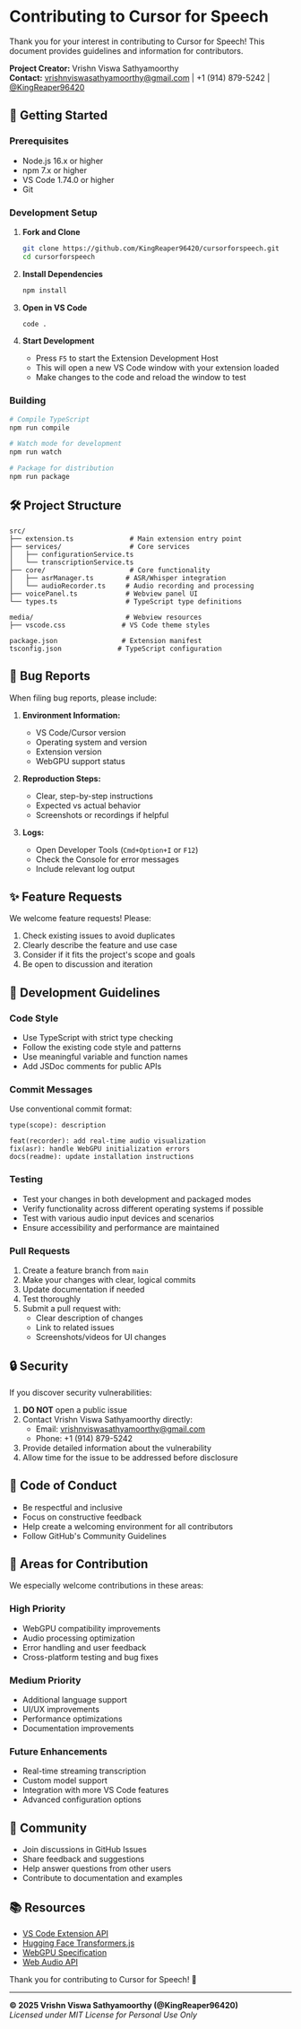 # Contributing to Cursor for Speech

Thank you for your interest in contributing to Cursor for Speech! This document provides guidelines and information for contributors.

**Project Creator:** Vrishn Viswa Sathyamoorthy  
**Contact:** vrishnviswasathyamoorthy@gmail.com | +1 (914) 879-5242 | [@KingReaper96420](https://github.com/KingReaper96420)

## 🚀 Getting Started

### Prerequisites
- Node.js 16.x or higher
- npm 7.x or higher
- VS Code 1.74.0 or higher
- Git

### Development Setup

1. **Fork and Clone**
   ```bash
   git clone https://github.com/KingReaper96420/cursorforspeech.git
   cd cursorforspeech
   ```

2. **Install Dependencies**
   ```bash
   npm install
   ```

3. **Open in VS Code**
   ```bash
   code .
   ```

4. **Start Development**
   - Press `F5` to start the Extension Development Host
   - This will open a new VS Code window with your extension loaded
   - Make changes to the code and reload the window to test

### Building

```bash
# Compile TypeScript
npm run compile

# Watch mode for development
npm run watch

# Package for distribution
npm run package
```

## 🛠️ Project Structure

```
src/
├── extension.ts              # Main extension entry point
├── services/                 # Core services
│   ├── configurationService.ts
│   └── transcriptionService.ts
├── core/                     # Core functionality
│   ├── asrManager.ts        # ASR/Whisper integration
│   └── audioRecorder.ts     # Audio recording and processing
├── voicePanel.ts            # Webview panel UI
└── types.ts                 # TypeScript type definitions

media/                       # Webview resources
├── vscode.css              # VS Code theme styles

package.json                # Extension manifest
tsconfig.json              # TypeScript configuration
```

## 🐛 Bug Reports

When filing bug reports, please include:

1. **Environment Information:**
   - VS Code/Cursor version
   - Operating system and version
   - Extension version
   - WebGPU support status

2. **Reproduction Steps:**
   - Clear, step-by-step instructions
   - Expected vs actual behavior
   - Screenshots or recordings if helpful

3. **Logs:**
   - Open Developer Tools (`Cmd+Option+I` or `F12`)
   - Check the Console for error messages
   - Include relevant log output

## ✨ Feature Requests

We welcome feature requests! Please:

1. Check existing issues to avoid duplicates
2. Clearly describe the feature and use case
3. Consider if it fits the project's scope and goals
4. Be open to discussion and iteration

## 🔧 Development Guidelines

### Code Style
- Use TypeScript with strict type checking
- Follow the existing code style and patterns
- Use meaningful variable and function names
- Add JSDoc comments for public APIs

### Commit Messages
Use conventional commit format:
```
type(scope): description

feat(recorder): add real-time audio visualization
fix(asr): handle WebGPU initialization errors
docs(readme): update installation instructions
```

### Testing
- Test your changes in both development and packaged modes
- Verify functionality across different operating systems if possible
- Test with various audio input devices and scenarios
- Ensure accessibility and performance are maintained

### Pull Requests
1. Create a feature branch from `main`
2. Make your changes with clear, logical commits
3. Update documentation if needed
4. Test thoroughly
5. Submit a pull request with:
   - Clear description of changes
   - Link to related issues
   - Screenshots/videos for UI changes

## 🔒 Security

If you discover security vulnerabilities:
1. **DO NOT** open a public issue
2. Contact Vrishn Viswa Sathyamoorthy directly:
   - Email: vrishnviswasathyamoorthy@gmail.com
   - Phone: +1 (914) 879-5242
3. Provide detailed information about the vulnerability
4. Allow time for the issue to be addressed before disclosure

## 📜 Code of Conduct

- Be respectful and inclusive
- Focus on constructive feedback
- Help create a welcoming environment for all contributors
- Follow GitHub's Community Guidelines

## 🎯 Areas for Contribution

We especially welcome contributions in these areas:

### High Priority
- WebGPU compatibility improvements
- Audio processing optimization
- Error handling and user feedback
- Cross-platform testing and bug fixes

### Medium Priority
- Additional language support
- UI/UX improvements
- Performance optimizations
- Documentation improvements

### Future Enhancements
- Real-time streaming transcription
- Custom model support
- Integration with more VS Code features
- Advanced configuration options

## 🤝 Community

- Join discussions in GitHub Issues
- Share feedback and suggestions
- Help answer questions from other users
- Contribute to documentation and examples

## 📚 Resources

- [VS Code Extension API](https://code.visualstudio.com/api)
- [Hugging Face Transformers.js](https://huggingface.co/docs/transformers.js)
- [WebGPU Specification](https://www.w3.org/TR/webgpu/)
- [Web Audio API](https://developer.mozilla.org/en-US/docs/Web/API/Web_Audio_API)

Thank you for contributing to Cursor for Speech! 🎉

---

**© 2025 Vrishn Viswa Sathyamoorthy (@KingReaper96420)**  
*Licensed under MIT License for Personal Use Only*
